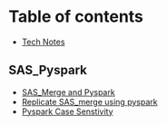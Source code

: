 # Table of contents

* [Tech Notes](README.md)

## SAS\_Pyspark

* [SAS\_Merge and Pyspark](sas\_pyspark/sas\_merge-and-pyspark.md)
* [Replicate SAS\_merge using pyspark](sas\_pyspark/replicate-sas\_merge-using-pyspark.md)
* [Pyspark Case Senstivity](sas\_pyspark/pyspark-case-senstivity.md)

